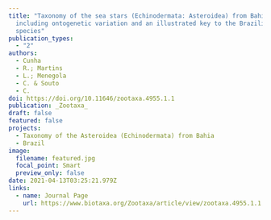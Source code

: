 ```yaml
---
title: "Taxonomy of the sea stars (Echinodermata: Asteroidea) from Bahia State,
  including ontogenetic variation and an illustrated key to the Brazilian
  species"
publication_types:
  - "2"
authors:
  - Cunha
  - R.; Martins
  - L.; Menegola
  - C. & Souto
  - C. 
doi: https://doi.org/10.11646/zootaxa.4955.1.1
publication: _Zootaxa_
draft: false
featured: false
projects:
  - Taxonomy of the Asteroidea (Echinodermata) from Bahia
  - Brazil
image:
  filename: featured.jpg
  focal_point: Smart
  preview_only: false
date: 2021-04-13T03:25:21.979Z
links:
  - name: Journal Page
    url: https://www.biotaxa.org/Zootaxa/article/view/zootaxa.4955.1.1
---
```

